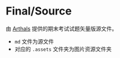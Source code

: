 # Final/Source

由 [Arthals](https://arthals.ink/) 提供的期末考试试题矢量版源文件。

-   `md` 文件为源文件
-   对应的 `.assets` 文件夹为图片资源文件夹
